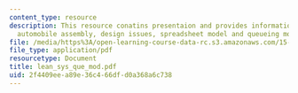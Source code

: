 ```yaml
---
content_type: resource
description: This resource conatins presentaion and provides information regarding
  automobile assembly, design issues, spreadsheet model and queueing model.
file: /media/https%3A/open-learning-course-data-rc.s3.amazonaws.com/15-763j-manufacturing-system-and-supply-chain-design-spring-2005/2f4409eea89e36c466dfd0a368a6c738_lean_sys_que_mod.pdf
file_type: application/pdf
resourcetype: Document
title: lean_sys_que_mod.pdf
uid: 2f4409ee-a89e-36c4-66df-d0a368a6c738
---
```

